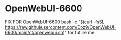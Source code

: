 # OpenWebUI-6600
FIX FOR OpenWebUI-6600 bash -c "$(curl -fsSL https://raw.githubusercontent.com/Dbz9/OpenWebUI-6600/main/ct/openwebui.sh)" for future me
